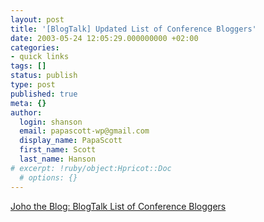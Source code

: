 ```yaml
---
layout: post
title: '[BlogTalk] Updated List of Conference Bloggers'
date: 2003-05-24 12:05:29.000000000 +02:00
categories:
- quick links
tags: []
status: publish
type: post
published: true
meta: {}
author:
  login: shanson
  email: papascott-wp@gmail.com
  display_name: PapaScott
  first_name: Scott
  last_name: Hanson
# excerpt: !ruby/object:Hpricot::Doc
  # options: {}
---
```

<p><a title="Stop blogging and start paying attention!" href="http://www.hyperorg.com/blogger/mtarchive/001542.html">Joho the Blog: BlogTalk List of Conference Bloggers</a></p>
